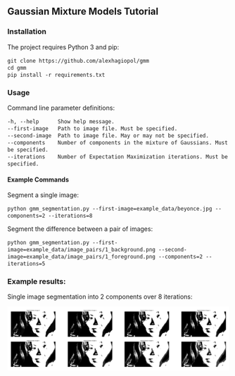 ## Gaussian Mixture Models Tutorial

### Installation
The project requires Python 3 and pip: 

    git clone https://github.com/alexhagiopol/gmm
    cd gmm
    pip install -r requirements.txt

### Usage
Command line parameter definitions:

    -h, --help      Show help message.
    --first-image   Path to image file. Must be specified.
    --second-image  Path to image file. May or may not be specified.
    --components    Number of components in the mixture of Gaussians. Must be specified.
    --iterations    Number of Expectation Maximization iterations. Must be specified.

#### Example Commands
Segment a single image:

    python gmm_segmentation.py --first-image=example_data/beyonce.jpg --components=2 --iterations=8

Segment the difference between a pair of images:

    python gmm_segmentation.py --first-image=example_data/image_pairs/1_background.png --second-image=example_data/image_pairs/1_foreground.png --components=2 --iterations=5

### Example results:
Single image segmentation into 2 components over 8 iterations:
    
![example_results](example_data/example_results.png)
